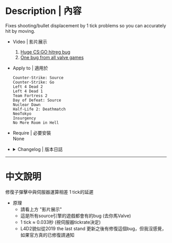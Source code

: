 # Description | 內容
Fixes shooting/bullet displacement by 1 tick problems so you can accurately hit by moving.

* Video | 影片展示
    1. [Huge CS:GO hitreg bug](https://www.youtube.com/watch?v=VPT0-CKODNc)
    2. [One bug from all valve games](https://www.youtube.com/watch?v=pr4EZ06mrpQ)

* Apply to | 適用於
    ```
    Counter-Strike: Source
    Counter-Strike: Go
    Left 4 Dead 2
    Left 4 Dead 1
    Team Fortress 2
    Day of Defeat: Source
    Nuclear Dawn
    Half-Life 2: Deathmatch
    NeoTokyo
    Insurgency
    No More Room in Hell
    ```

* Require | 必要安裝
<br/>None

* <details><summary>Changelog | 版本日誌</summary>

    * v1.1h (2024-8-26)
        * Improve code, [Credit](https://github.com/SirPlease/L4D2-Competitive-Rework/blob/master/addons/sourcemod/scripting/firebulletsfix.sp)

    * v1.0h (2024-3-7)
        * Fixed physics objects are broken therefore tank hittables are flying totally random in l4d1/2

    * v1.0.2
        * [Original Plugin by Xutax_Kamay](https://github.com/XutaxKamay/firebulletsfix)
</details>

- - - -
# 中文說明
修復子彈擊中與伺服器運算相差 1 tick的延遲

* 原理
    * 請看上方 "影片展示"
    * 這是所有source引擎的遊戲都會有的bug (去你馬Valve)
    * 1 tick ≈ 0.033秒 (視伺服器tickrate決定)
    * L4D2貌似從2019 the last stand 更新之後有修復這個bug，但我沒感覺，如果官方真的已修復請通知
